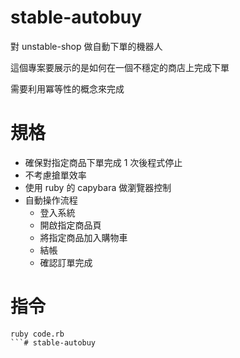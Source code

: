 # stable-autobuy

對 unstable-shop 做自動下單的機器人

這個專案要展示的是如何在一個不穩定的商店上完成下單

需要利用冪等性的概念來完成

# 規格

- 確保對指定商品下單完成 1 次後程式停止
- 不考慮搶單效率
- 使用 ruby 的 capybara 做瀏覽器控制
- 自動操作流程
  - 登入系統
  - 開啟指定商品頁
  - 將指定商品加入購物車
  - 結帳
  - 確認訂單完成

# 指令

```
ruby code.rb
```# stable-autobuy

